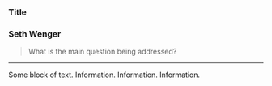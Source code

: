 

### Title 
### Seth Wenger

> What is the main question being addressed?

---

Some block of text. Information. Information. Information. 



